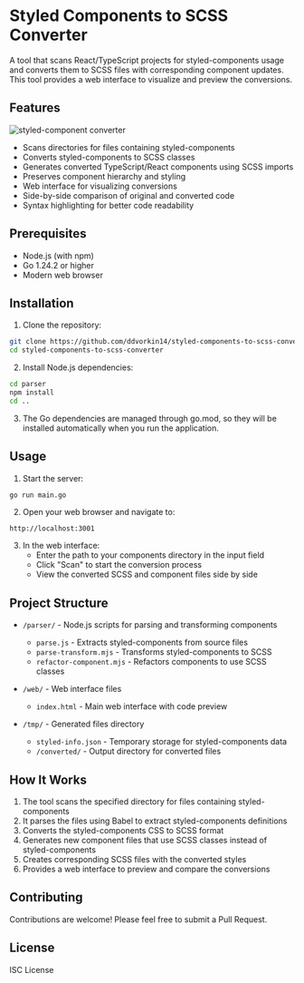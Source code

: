 # Styled Components to SCSS Converter

A tool that scans React/TypeScript projects for styled-components usage and converts them to SCSS files with corresponding component updates. This tool provides a web interface to visualize and preview the conversions.

## Features
![styled-component converter](https://github.com/user-attachments/assets/1bdb22da-082e-425c-b178-2ae7ac7a228e)

- Scans directories for files containing styled-components
- Converts styled-components to SCSS classes
- Generates converted TypeScript/React components using SCSS imports
- Preserves component hierarchy and styling
- Web interface for visualizing conversions
- Side-by-side comparison of original and converted code
- Syntax highlighting for better code readability

## Prerequisites

- Node.js (with npm)
- Go 1.24.2 or higher
- Modern web browser

## Installation

1. Clone the repository:
```bash
git clone https://github.com/ddvorkin14/styled-components-to-scss-converter.git
cd styled-components-to-scss-converter
```

2. Install Node.js dependencies:
```bash
cd parser
npm install
cd ..
```

3. The Go dependencies are managed through go.mod, so they will be installed automatically when you run the application.

## Usage

1. Start the server:
```bash
go run main.go
```

2. Open your web browser and navigate to:
```
http://localhost:3001
```

3. In the web interface:
   - Enter the path to your components directory in the input field
   - Click "Scan" to start the conversion process
   - View the converted SCSS and component files side by side

## Project Structure

- `/parser/` - Node.js scripts for parsing and transforming components
  - `parse.js` - Extracts styled-components from source files
  - `parse-transform.mjs` - Transforms styled-components to SCSS
  - `refactor-component.mjs` - Refactors components to use SCSS classes

- `/web/` - Web interface files
  - `index.html` - Main web interface with code preview

- `/tmp/` - Generated files directory
  - `styled-info.json` - Temporary storage for styled-components data
  - `/converted/` - Output directory for converted files

## How It Works

1. The tool scans the specified directory for files containing styled-components
2. It parses the files using Babel to extract styled-components definitions
3. Converts the styled-components CSS to SCSS format
4. Generates new component files that use SCSS classes instead of styled-components
5. Creates corresponding SCSS files with the converted styles
6. Provides a web interface to preview and compare the conversions

## Contributing

Contributions are welcome! Please feel free to submit a Pull Request.

## License

ISC License
